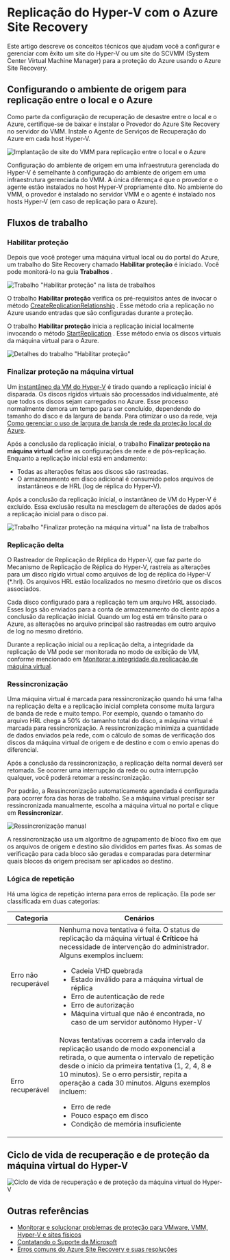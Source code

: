 <properties
    pageTitle="Replicação do Hyper-V com o Azure Site Recovery | Microsoft Azure"
    description="Use este artigo para entender os conceitos técnicos que ajudam você a instalar, configurar e gerenciar com êxito o Azure Site Recovery."
    services="site-recovery"
    documentationCenter=""
    authors="Rajani-Janaki-Ram"
    manager="mkjain"
    editor=""/>

<tags
    ms.service="site-recovery"
    ms.devlang="na"
    ms.topic="article"
    ms.tgt_pltfrm="na"
    ms.workload="storage-backup-recovery"
    ms.date="09/12/2016"
    ms.author="rajanaki"/>  



# <a name="hyper-v-replication-with-azure-site-recovery"></a>Replicação do Hyper-V com o Azure Site Recovery

Este artigo descreve os conceitos técnicos que ajudam você a configurar e gerenciar com êxito um site do Hyper-V ou um site do SCVMM (System Center Virtual Machine Manager) para a proteção do Azure usando o Azure Site Recovery.

## <a name="setting-up-the-source-environment-for-replication-between-on-premises-and-azure"></a>Configurando o ambiente de origem para replicação entre o local e o Azure

Como parte da configuração de recuperação de desastre entre o local e o Azure, certifique-se de baixar e instalar o Provedor do Azure Site Recovery no servidor do VMM. Instale o Agente de Serviços de Recuperação do Azure em cada host Hyper-V.

![Implantação de site do VMM para replicação entre o local e o Azure](media/site-recovery-understanding-site-to-azure-protection/image00.png)

Configuração do ambiente de origem em uma infraestrutura gerenciada do Hyper-V é semelhante à configuração do ambiente de origem em uma infraestrutura gerenciada do VMM. A única diferença é que o provedor e o agente estão instalados no host Hyper-V propriamente dito. No ambiente do VMM, o provedor é instalado no servidor VMM e o agente é instalado nos hosts Hyper-V (em caso de replicação para o Azure).

## <a name="workflows"></a>Fluxos de trabalho

### <a name="enable-protection"></a>Habilitar proteção
Depois que você proteger uma máquina virtual local ou do portal do Azure, um trabalho do Site Recovery chamado **Habilitar proteção** é iniciado. Você pode monitorá-lo na guia **Trabalhos** .

![Trabalho "Habilitar proteção" na lista de trabalhos](media/site-recovery-understanding-site-to-azure-protection/image001.PNG)

O trabalho **Habilitar proteção** verifica os pré-requisitos antes de invocar o método [CreateReplicationRelationship](https://msdn.microsoft.com/library/hh850036.aspx) . Esse método cria a replicação no Azure usando entradas que são configuradas durante a proteção.

O trabalho **Habilitar proteção** inicia a replicação inicial localmente invocando o método [StartReplication](https://msdn.microsoft.com/library/hh850303.aspx) . Esse método envia os discos virtuais da máquina virtual para o Azure.

![Detalhes do trabalho "Habilitar proteção"](media/site-recovery-understanding-site-to-azure-protection/IMAGE002.PNG)

### <a name="finalize-protection-on-the-virtual-machine"></a>Finalizar proteção na máquina virtual
Um [instantâneo da VM do Hyper-V](https://technet.microsoft.com/library/dd560637.aspx) é tirado quando a replicação inicial é disparada. Os discos rígidos virtuais são processados individualmente, até que todos os discos sejam carregados no Azure. Esse processo normalmente demora um tempo para ser concluído, dependendo do tamanho do disco e da largura de banda. Para otimizar o uso da rede, veja [Como gerenciar o uso de largura de banda de rede da proteção local do Azure](https://support.microsoft.com/kb/3056159).

Após a conclusão da replicação inicial, o trabalho **Finalizar proteção na máquina virtual** define as configurações de rede e de pós-replicação. Enquanto a replicação inicial está em andamento:

- Todas as alterações feitas aos discos são rastreadas. 
- O armazenamento em disco adicional é consumido pelos arquivos de instantâneos e de HRL (log de réplica do Hyper-V).

Após a conclusão da replicação inicial, o instantâneo de VM do Hyper-V é excluído. Essa exclusão resulta na mesclagem de alterações de dados após a replicação inicial para o disco pai.

![Trabalho "Finalizar proteção na máquina virtual" na lista de trabalhos](media/site-recovery-understanding-site-to-azure-protection/image03.png)

### <a name="delta-replication"></a>Replicação delta
O Rastreador de Replicação de Réplica do Hyper-V, que faz parte do Mecanismo de Replicação de Réplica do Hyper-V, rastreia as alterações para um disco rígido virtual como arquivos de log de réplica do Hyper-V (*.hrl). Os arquivos HRL estão localizados no mesmo diretório que os discos associados.

Cada disco configurado para a replicação tem um arquivo HRL associado. Esses logs são enviados para a conta de armazenamento do cliente após a conclusão da replicação inicial. Quando um log está em trânsito para o Azure, as alterações no arquivo principal são rastreadas em outro arquivo de log no mesmo diretório.

Durante a replicação inicial ou a replicação delta, a integridade da replicação de VM pode ser monitorada no modo de exibição de VM, conforme mencionado em [Monitorar a integridade da replicação de máquina virtual](./site-recovery-monitoring-and-troubleshooting.md#monitor-replication-health-for-virtual-machine).  

### <a name="resynchronization"></a>Ressincronização
Uma máquina virtual é marcada para ressincronização quando há uma falha na replicação delta e a replicação inicial completa consome muita largura de banda de rede e muito tempo. Por exemplo, quando o tamanho do arquivo HRL chega a 50% do tamanho total do disco, a máquina virtual é marcada para ressincronização. A ressincronização minimiza a quantidade de dados enviados pela rede, com o cálculo de somas de verificação dos discos da máquina virtual de origem e de destino e com o envio apenas do diferencial.

Após a conclusão da ressincronização, a replicação delta normal deverá ser retomada. Se ocorrer uma interrupção da rede ou outra interrupção qualquer, você poderá retomar a ressincronização.

Por padrão, a Ressincronização automaticamente agendada é configurada para ocorrer fora das horas de trabalho. Se a máquina virtual precisar ser ressincronizada manualmente, escolha a máquina virtual no portal e clique em **Ressincronizar**.

![Ressincronização manual](media/site-recovery-understanding-site-to-azure-protection/image04.png)

A ressincronização usa um algoritmo de agrupamento de bloco fixo em que os arquivos de origem e destino são divididos em partes fixas. As somas de verificação para cada bloco são geradas e comparadas para determinar quais blocos da origem precisam ser aplicados ao destino.

### <a name="retry-logic"></a>Lógica de repetição
Há uma lógica de repetição interna para erros de replicação. Ela pode ser classificada em duas categorias:

| Categoria                  | Cenários                                    |
|---------------------------|----------------------------------------------|
| Erro não recuperável     | Nenhuma nova tentativa é feita. O status de replicação da máquina virtual é **Crítico**e há necessidade de intervenção do administrador. Alguns exemplos incluem:  <ul><li>Cadeia VHD quebrada</li><li>Estado inválido para a máquina virtual de réplica</li><li>Erro de autenticação de rede</li><li>Erro de autorização</li><li>Máquina virtual que não é encontrada, no caso de um servidor autônomo Hyper-V</li></ul>|
| Erro recuperável         | Novas tentativas ocorrem a cada intervalo da replicação usando de modo exponencial a retirada, o que aumenta o intervalo de repetição desde o início da primeira tentativa (1, 2, 4, 8 e 10 minutos). Se o erro persistir, repita a operação a cada 30 minutos. Alguns exemplos incluem:  <ul><li>Erro de rede</li><li>Pouco espaço em disco</li><li>Condição de memória insuficiente</li></ul>|

## <a name="hyper-v-virtual-machine-protection-and-recovery-life-cycle"></a>Ciclo de vida de recuperação e de proteção da máquina virtual do Hyper-V

![Ciclo de vida de recuperação e de proteção da máquina virtual do Hyper-V](media/site-recovery-understanding-site-to-azure-protection/image05.png)

## <a name="other-references"></a>Outras referências

- [Monitorar e solucionar problemas de proteção para VMware, VMM, Hyper-V e sites físicos](./site-recovery-monitoring-and-troubleshooting.md)
- [Contatando o Suporte da Microsoft](./site-recovery-monitoring-and-troubleshooting.md#reaching-out-for-microsoft-support)
- [Erros comuns do Azure Site Recovery e suas resoluções](./site-recovery-monitoring-and-troubleshooting.md#common-asr-errors-and-their-resolutions)



<!--HONumber=Oct16_HO2-->


